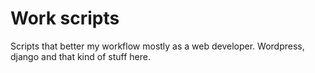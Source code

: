 # Work scripts

Scripts that better my workflow mostly as a web developer.
Wordpress, django and that kind of stuff here.
